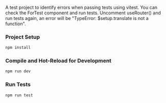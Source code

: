 A test project to identify errors when passing tests using vitest. 
You can check the ForTest component and run tests. Uncomment useRouter() and run tests again, an error will be "TypeError: $setup.translate is not a function".

### Project Setup

```sh
npm install
```

### Compile and Hot-Reload for Development

```sh
npm run dev
```
### Run Tests

```sh
npm run test
```

